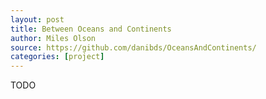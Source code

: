 ```yaml
---
layout: post
title: Between Oceans and Continents
author: Miles Olson
source: https://github.com/danibds/OceansAndContinents/
categories: [project]
---
```


TODO